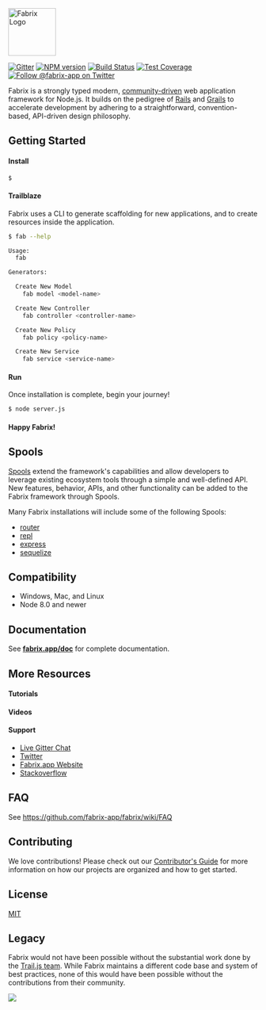 <img src="http://cdn.fabrix.app/art/logos/fabrix-horiz-logo-green.svg" height="96px" title="Fabrix Logo" />

[![Gitter][gitter-image]][gitter-url]
[![NPM version][npm-image]][npm-url]
[![Build Status][ci-image]][ci-url]
[![Test Coverage][coverage-image]][coverage-url]
[![Follow @fabrix-app on Twitter][twitter-image]][twitter-url]

Fabrix is a strongly typed modern, [community-driven](https://opencollective.com/fabrix) web application framework for Node.js. It
builds on the pedigree of [Rails](http://rubyonrails.org/) and [Grails](https://grails.org/)
to accelerate development by adhering to a straightforward, convention-based,
API-driven design philosophy.

## Getting Started

#### Install

```sh
$ 
```

#### Trailblaze

Fabrix uses a CLI to generate scaffolding for new
applications, and to create resources inside the application.

```sh
$ fab --help

Usage:
  fab

Generators:

  Create New Model
    fab model <model-name>

  Create New Controller
    fab controller <controller-name>

  Create New Policy
    fab policy <policy-name>

  Create New Service
    fab service <service-name>
```

#### Run

Once installation is complete, begin your journey!
```sh
$ node server.js
```

#### Happy Fabrix!

## Spools

[Spools](https://github.com/fabrix-app/spool) extend the framework's
capabilities and allow developers to leverage existing ecosystem tools through a
simple and well-defined API. New features, behavior, APIs, and other functionality
can be added to the Fabrix framework through Spools.

Many Fabrix installations will include some of the following Spools:

- [router](https://github.com/fabrix-app/spool-router)
- [repl](https://github.com/fabrix-app/spool-repl)
- [express](https://github.com/fabrix-app/spool-express)
- [sequelize](https://github.com/fabrix-app/spool-sequelize)

## Compatibility

- Windows, Mac, and Linux
- Node 8.0 and newer

## Documentation

See [**fabrix.app/doc**](http://fabrix.app/doc) for complete documentation.

## More Resources

#### Tutorials

#### Videos

#### Support
- [Live Gitter Chat](https://gitter.im/fabrix-app/fabrix)
- [Twitter](https://twitter.com/fabrix-app)
- [Fabrix.app Website](http://fabrix.app/support)
- [Stackoverflow](http://stackoverflow.com/questions/tagged/fabrix-app)

## FAQ

See https://github.com/fabrix-app/fabrix/wiki/FAQ

## Contributing
We love contributions! Please check out our [Contributor's Guide](https://github.com/fabrix-app/fabrix/blob/master/.github/CONTRIBUTING.md) for more
information on how our projects are organized and how to get started.

## License
[MIT](https://github.com/fabrix-app/fabrix/blob/master/LICENSE)

## Legacy
Fabrix would not have been possible without the substantial work done by the [Trail.js team](https://github.com/trailsjs). While Fabrix maintains a different code base and system of best practices, none of this would have been possible without the contributions from their community.

<img src="http://cdn.fabrix.app/art/backgrounds/fabrix-day.png">

[npm-image]: https://img.shields.io/npm/v/@fabrix/fabrix.svg?style=flat-square
[npm-url]: https://npmjs.org/package/@fabrix/fabrix
[ci-image]: https://img.shields.io/circleci/project/github/fabrix-app/fabrix/nmaster.svg
[ci-url]: https://circleci.com/gh/fabrix-app/fabrix/tree/master
[gitter-image]: http://img.shields.io/badge/+%20GITTER-JOIN%20CHAT%20%E2%86%92-1DCE73.svg?style=flat-square
[gitter-url]: https://gitter.im/fabrix-app/fabrix
[twitter-image]: https://img.shields.io/twitter/follow/fabrix-app.svg?style=social
[twitter-url]: https://twitter.com/fabrix-app
[coverage-image]: https://img.shields.io/codeclimate/coverage/github/fabrix-app/fabrix.svg?style=flat-square
[coverage-url]: https://codeclimate.com/github/fabrix-app/fabrix/coverage
